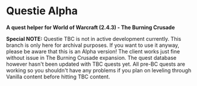 # Questie Alpha
**A quest helper for World of Warcraft (2.4.3) - The Burning Crusade**

**Special NOTE:** Questie TBC is not in active development currently. This branch is only here for archival purposes. If you want to use it anyway, please be aware that this is an Alpha version! The client works just fine without issue in The Burning Crusade expansion. The quest database however hasn't been updated with TBC quests yet. All pre-BC quests are working so you shouldn't have any problems if you plan on leveling through Vanilla content before hitting TBC content.

